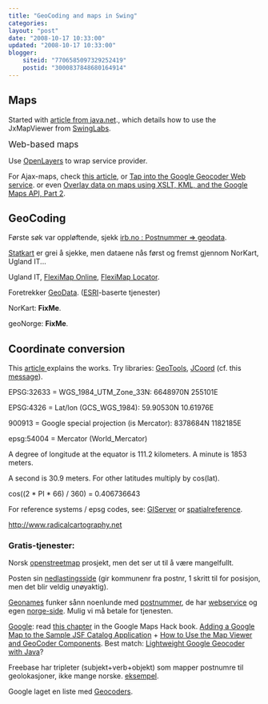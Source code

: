 ```yaml
---
title: "GeoCoding and maps in Swing"
categories: 
layout: "post"
date: "2008-10-17 10:33:00"
updated: "2008-10-17 10:33:00"
blogger:
    siteid: "7706585097329252419"
    postid: "3000837848680164914"
---
```


## Maps

Started with <a href='http://today.java.net/pub/a/today/2007/10/30/building-maps-into-swing-app-with-jxmapviewer.html'>article from java.net</a>., which details how to use the JxMapViewer from <a href='http://www.swinglabs.org/'>SwingLabs</a>.

<big>Web-based maps</big>

Use <a href='http://www.openlayers.org/'>OpenLayers</a> to wrap service provider.

For Ajax-maps, check <a href='http://24ways.org/2007/get-to-grips-with-slippy-maps'>this article</a>, or <a href='http://www.ibm.com/developerworks/web/library/x-geomap1/index.html?ca=drs-'>Tap into the Google Geocoder Web service</a>. or even <a href='http://www.ibm.com/developerworks/web/library/x-geomap2/index.html?ca=drs-'>Overlay data on maps using XSLT, KML, and the Google Maps API, Part 2</a>.

## GeoCoding
Første søk var oppløftende, sjekk <a href='http://irb.no/-/bulletin/show/65093_postnummer-geodata'>irb.no : Postnummer =&gt; geodata</a>.

<a href='http://www.statkart.no/'>Statkart</a> er grei å sjekke, men dataene nås først og fremst gjennom NorKart, Ugland IT...

Ugland IT, <a href='http://www.uglandit.com/produktdetaljer.php?visprodukt=6474'>FlexiMap Online</a>, <a href='http://www.uglandit.com/produktdetaljer.php?visprodukt=6472'>FlexiMap Locator</a>.

Foretrekker <a href='http://www.geodata.no'>GeoData</a>. (<a href='http://arcweb.esri.com/arcwebonline/index.htm'>ESRI</a>-baserte tjenester)

NorKart: **FixMe**.

geoNorge: **FixMe**.

## Coordinate conversion
This <a href='http://www.ibm.com/developerworks/java/library/j-coordconvert/index.html'>article </a>explains the works. Try libraries: <a href='http://geotools.codehaus.org/'>GeoTools</a>, <a href='http://www.jstott.me.uk/jcoord/'>JCoord</a> (cf. this <a href='http://forums.java.net/jive/thread.jspa?messageID=276692'>message</a>).

EPSG:32633 = WGS_1984_UTM_Zone_33N: 6648970N 255101E

EPSG:4326 = Lat/lon (GCS_WGS_1984): 59.90530N 10.61976E

900913 = Google special projection (is Mercator): 8378684N 1182185E

epsg:54004 = Mercator (World_Mercator)

A degree of longitude at the equator is 111.2 kilometers. A minute is 1853 meters. 

A second is 30.9 meters. For other latitudes multiply by cos(lat).

cos((2 * PI * 66) / 360) = 0.406736643

For reference systems / epsg codes, see: <a href='http://inovagis.terradue.com/giserver/epsg.asp'>GIServer</a> or <a href='http://www.spatialreference.org/'>spatialreference</a>.

http://www.radicalcartography.net

### Gratis-tjenester:
Norsk <a href='http://wiki.openstreetmap.org/index.php/WikiProject_Norway'>openstreetmap</a> prosjekt, men det ser ut til å være mangelfullt.

Posten sin <a href='http://epab.posten.no/Norsk/Nedlasting/NedlastingMeny.htm'>nedlastingsside</a> (gir kommunenr fra postnr, 1 skritt til for posisjon, men det blir veldig unøyaktig).

<a href='http://www.geonames.org/'>Geonames</a> funker sånn noenlunde med <a href='http://www.geonames.org/export/web-services.html#postalCodeLookupJSON'>postnummer</a>, de har <a href='http://www.geonames.org/export/ws-overview.html'>webservice</a> og egen <a href='http://www.geonames.org/postal-codes/postal-codes-norway.html'>norge-side</a>. Mulig vi må betale for tjenesten.

<a href='http://code.google.com/apis/maps/'>Google</a>: read <a href='http://my.safaribooksonline.com/0596101619/googlemapshks-CHP-2?cid=2008_developerlife_SOA_link'>this chapter</a> in the Google Maps Hack book. <a href='http://weblogs.java.net/blog/caroljmcdonald/archive/2007/10/adding_a_google.html'>Adding a Google Map to the Sample JSF Catalog Application</a> + <a href='https://blueprints.dev.java.net/complib/v2/map-viewer.html'>How to Use the Map Viewer and GeoCoder Components</a>. Best match: <a href='http://unserializableone.blogspot.com/2007/08/lightweight-google-geocoder-with-java.html'>Lightweight Google Geocoder with Java</a>?

Freebase har tripleter (subjekt+verb+objekt) som mapper postnumre til geolokasjoner, ikke mange norske. <a href='http://www.freebase.com/view/guid/9202a8c04000641f8000000003ea003a'>eksempel</a>.

Google laget en liste med <span class='secttl'><a href='http://groups.google.com/group/Google-Maps-API/web/resources-non-google-geocoders'>Geocoders</a>.</span>

<a href='http://irb.no/-/bulletin/show/65093_postnummer-geodata'/></div>
